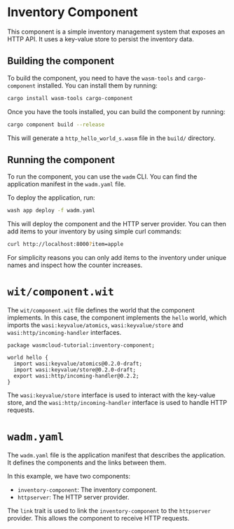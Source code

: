# Inventory Component

This component is a simple inventory management system that exposes an HTTP API. It uses a key-value store to persist the inventory data.

## Building the component

To build the component, you need to have the `wasm-tools` and `cargo-component` installed. You can install them by running:

```sh
cargo install wasm-tools cargo-component
```

Once you have the tools installed, you can build the component by running:

```sh
cargo component build --release
```

This will generate a `http_hello_world_s.wasm` file in the `build/` directory.

## Running the component

To run the component, you can use the `wadm` CLI. You can find the application manifest in the `wadm.yaml` file.

To deploy the application, run:

```sh
wash app deploy -f wadm.yaml
```

This will deploy the component and the HTTP server provider. You can then add items to your inventory by using simple curl commands:

```bash
curl http://localhost:8000?item=apple
```
For simplicity reasons you can only add items to the inventory under unique names and inspect how the counter increases.

# `wit/component.wit`

The `wit/component.wit` file defines the world that the component implements. In this case, the component implements the `hello` world, which imports the `wasi:keyvalue/atomics`, `wasi:keyvalue/store` and `wasi:http/incoming-handler` interfaces.

```wit
package wasmcloud-tutorial:inventory-component;

world hello {
  import wasi:keyvalue/atomics@0.2.0-draft;
  import wasi:keyvalue/store@0.2.0-draft;
  export wasi:http/incoming-handler@0.2.2;
}
```

The `wasi:keyvalue/store` interface is used to interact with the key-value store, and the `wasi:http/incoming-handler` interface is used to handle HTTP requests.

# `wadm.yaml`

The `wadm.yaml` file is the application manifest that describes the application. It defines the components and the links between them.

In this example, we have two components:

- `inventory-component`: The inventory component.
- `httpserver`: The HTTP server provider.

The `link` trait is used to link the `inventory-component` to the `httpserver` provider. This allows the component to receive HTTP requests.
